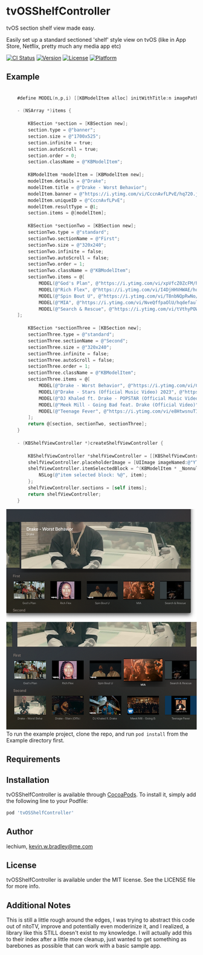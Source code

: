 # tvOSShelfController

tvOS section shelf view made easy.

Easily set up a standard sectioned 'shelf' style view on tvOS (like in App Store, Netflix, pretty much any media app etc)

[![CI Status](https://img.shields.io/travis/lechium/tvOSShelfController.svg?style=flat)](https://travis-ci.org/lechium/tvOSShelfController)
[![Version](https://img.shields.io/cocoapods/v/tvOSShelfController.svg?style=flat)](https://cocoapods.org/pods/tvOSShelfController)
[![License](https://img.shields.io/cocoapods/l/tvOSShelfController.svg?style=flat)](https://cocoapods.org/pods/tvOSShelfController)
[![Platform](https://img.shields.io/cocoapods/p/tvOSShelfController.svg?style=flat)](https://cocoapods.org/pods/tvOSShelfController)

## Example

```Objective-C
    
    #define MODEL(n,p,i) [[KBModelItem alloc] initWithTitle:n imagePath:p uniqueID:i]

    - (NSArray *)items {
    
        KBSection *section = [KBSection new];
        section.type = @"banner";
        section.size = @"1700x525";
        section.infinite = true;
        section.autoScroll = true;
        section.order = 0;
        section.className = @"KBModelItem";
    
        KBModelItem *modelItem = [KBModelItem new];
        modelItem.details = @"Drake";
        modelItem.title = @"Drake - Worst Behavior";
        modelItem.banner = @"https://i.ytimg.com/vi/CccnAvfLPvE/hq720.jpg?sqp=-oaymwEXCNAFEJQDSFryq4qpAwkIARUAAIhCGAE=&rs=AOn4CLBKduZRk6TRsKi8h4DE_cPajmtOcA";
        modelItem.uniqueID = @"CccnAvfLPvE";
        modelItem.resultType = @1;
        section.items = @[modelItem];
    
        KBSection *sectionTwo = [KBSection new];
        sectionTwo.type = @"standard";
        sectionTwo.sectionName = @"First";
        sectionTwo.size = @"320x240";
        sectionTwo.infinite = false;
        sectionTwo.autoScroll = false;
        sectionTwo.order = 1;
        sectionTwo.className = @"KBModelItem";
        sectionTwo.items = @[
            MODEL(@"God's Plan", @"https://i.ytimg.com/vi/xpVfcZ0ZcFM/hqdefault.jpg", @"xpVfcZ0ZcFM"),
            MODEL(@"Rich Flex", @"https://i.ytimg.com/vi/I4DjHHVHWAE/hqdefault.jpg", @"I4DjHHVHWAE"),
            MODEL(@"Spin Bout U", @"https://i.ytimg.com/vi/T8nbNQpRwNo/hqdefault.jpg", @"T8nbNQpRwNo"),
            MODEL(@"MIA", @"https://i.ytimg.com/vi/NveQffpaOlU/hqdefault.jpg", @"NveQffpaOlU"),
            MODEL(@"Search & Rescue", @"https://i.ytimg.com/vi/tVthyPOWc-E/hqdefault.jpg", @"tVthyPOWc-E"),
    ];
    
        KBSection *sectionThree = [KBSection new];
        sectionThree.type = @"standard";
        sectionThree.sectionName = @"Second";
        sectionThree.size = @"320x240";
        sectionThree.infinite = false;
        sectionThree.autoScroll = false;
        sectionThree.order = 1;
        sectionThree.className = @"KBModelItem";
        sectionThree.items = @[
            MODEL(@"Drake - Worst Behavior", @"https://i.ytimg.com/vi/CccnAvfLPvE/hq720.jpg?sqp=-oaymwEXCNAFEJQDSFryq4qpAwkIARUAAIhCGAE=&rs=AOn4CLBKduZRk6TRsKi8h4DE_cPajmtOcA", @"CccnAvfLPvE"),
            MODEL(@"Drake - Stars (Official Music Video) 2023", @"https://i.ytimg.com/vi/R4DZBZJsoEY/hq720.jpg?sqp=-oaymwEXCNAFEJQDSFryq4qpAwkIARUAAIhCGAE=&rs=AOn4CLAKZUsBLjiB8Ook77VQSqatPhaQ2g", @"R4DZBZJsoEY"),
            MODEL(@"DJ Khaled ft. Drake - POPSTAR (Official Music Video - Starring Justin Bieber)", @"https://i.ytimg.com/vi/3CxtK7-XtE0/hq720.jpg?sqp=-oaymwEXCNAFEJQDSFryq4qpAwkIARUAAIhCGAE=&rs=AOn4CLD9FC8VLEM86eZAY8awL1-3LgmM2g", @"3CxtK7-XtE0"),
            MODEL(@"Meek Mill - Going Bad feat. Drake (Official Video)", @"https://i.ytimg.com/vi/S1gp0m4B5p8/hqdefault.jpg?sqp=-oaymwEjCOADEI4CSFryq4qpAxUIARUAAAAAGAElAADIQj0AgKJDeAE=&rs=AOn4CLD33ZfTKyCvv6OWsoN_imf2kx3vnQ", @"S1gp0m4B5p8"),
            MODEL(@"Teenage Fever", @"https://i.ytimg.com/vi/e8HtwsnuTIw/hq720.jpg?sqp=-oaymwEXCNAFEJQDSFryq4qpAwkIARUAAIhCGAE=&rs=AOn4CLDMtNcOuNNwmb7rVQfQYpmpOeWDbA", @"e8HtwsnuTIw"),
        ];
        return @[section, sectionTwo, sectionThree];
    }

    - (KBShelfViewController *)createShelfViewController {

        KBShelfViewController *shelfViewController = [[KBShelfViewController alloc] init];
        shelfViewController.placeholderImage = [UIImage imageNamed:@"YTPlaceholder.png"];
        shelfViewController.itemSelectedBlock = ^(KBModelItem * _Nonnull item) {
            NSLog(@"item selected block: %@", item);
        };
        shelfViewController.sections = [self items];
        return shelfViewController;
    }

```

![Screenshot](Sample.png "One")  <br/>
![Screenshot](SampleTwo.png "Two")  <br/>
To run the example project, clone the repo, and run `pod install` from the Example directory first.

## Requirements

## Installation

tvOSShelfController is available through [CocoaPods](https://cocoapods.org). To install
it, simply add the following line to your Podfile:

```ruby
pod 'tvOSShelfController'
```

## Author

lechium, kevin.w.bradley@me.com

## License

tvOSShelfController is available under the MIT license. See the LICENSE file for more info.

## Additional Notes

This is still a little rough around the edges, I was trying to abstract this code out of nitoTV, improve and potentially even moderinize it, and I realized, a library like this STILL doesn't exist to my knowledge. I will actually add this to their index after a little more cleanup, just wanted to get something as barebones as possible that can work with a basic sample app.
